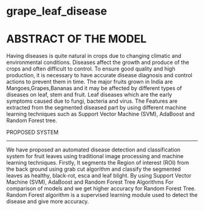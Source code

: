 # grape_leaf_disease

ABSTRACT OF THE MODEL
=====================

Having diseases is quite natural in crops due to changing climatic and environmental conditions.
Diseases affect the growth and produce of the crops and often difficult to control.
To ensure good quality and high production, it is necessary to have accurate disease diagnosis and control actions to prevent them in time.
The major fruits grown in India are Mangoes,Grapes,Bananas and it may be affected by different types of diseases on leaf, stem and fruit.
Leaf diseases which are the early symptoms caused due to fungi, bacteria and virus.
The Features are extracted from the segmented diseased part by using different machine learning techniques such as Support Vector Machine (SVM), AdaBoost and Random Forest tree.

PROPOSED SYSTEM
_______________

We have proposed an automated disease detection and classification system for fruit leaves using traditional image processing and machine learning techniques.
Firstly, It segments the Region of interest (ROI) from the back ground using grab cut algorithm and classify the segmented leaves as healthy, black-rot, esca and leaf blight.
By using Support Vector Machine (SVM), AdaBoost and Random Forest Tree Algorithms For comparison of models and we get higher accuracy for Random Forest Tree.
Random Forest algorithm is a supervised learning module used to detect the disease and give more accuracy.

